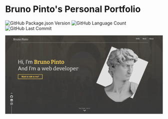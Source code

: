 # Bruno Pinto's Personal Portfolio
<img alt="GitHub Package.json Version" src="https://img.shields.io/github/package-json/v/brunopinto22/brunopinto_old" /> <img alt="GitHub Language Count" src="https://img.shields.io/github/languages/count/brunopinto22/brunopinto_old" />  <img alt="" src="https://img.shields.io/github/repo-size/brunopinto22/brunopinto_old" /> <img alt="GitHub Last Commit" src="https://img.shields.io/github/last-commit/brunopinto22/brunopinto_old" /> 

<img src="./assets/landing.png">
